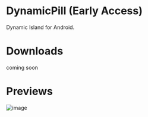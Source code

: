 # DynamicPill (Early Access)
  Dynamic Island for Android.
# Downloads
coming soon

# Previews
![image](https://github.com/jpbandroid/DynamicPill/assets/100033309/de08c2a1-1f1b-45c5-bb37-b6db3fc9ef5d)
